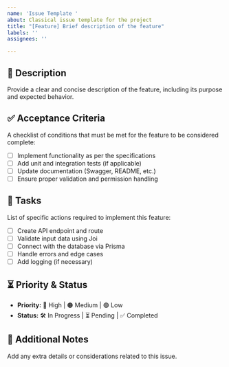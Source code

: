 ```yaml
---
name: 'Issue Template '
about: Classical issue template for the project
title: "[Feature] Brief description of the feature"
labels: ''
assignees: ''

---
```


## 📌 **Description**

Provide a clear and concise description of the feature, including its purpose and expected behavior.

## ✅ **Acceptance Criteria**

A checklist of conditions that must be met for the feature to be considered complete:

- [ ] Implement functionality as per the specifications
- [ ] Add unit and integration tests (if applicable)
- [ ] Update documentation (Swagger, README, etc.)
- [ ] Ensure proper validation and permission handling

## 🔧 **Tasks**

List of specific actions required to implement this feature:

- [ ] Create API endpoint and route
- [ ] Validate input data using Joi
- [ ] Connect with the database via Prisma
- [ ] Handle errors and edge cases
- [ ] Add logging (if necessary)

## ⏳ **Priority & Status**

- **Priority:** 🔴 High | 🟠 Medium | 🟢 Low
- **Status:** 🛠 In Progress | ⏳ Pending | ✅ Completed

## 📌 **Additional Notes**

Add any extra details or considerations related to this issue.
